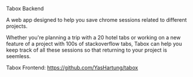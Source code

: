 Tabox Backend

A web app designed to help you save chrome sessions related to different projects.

Whether you're planning a trip with a 20 hotel tabs or working on a new feature of a project with 100s of stackoverflow tabs, Tabox can help you keep track of all these sessions so that returning to your project is seemless.

Tabox Frontend: https://github.com/YasHartung/tabox
